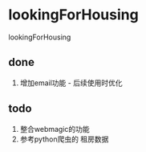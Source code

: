 # lookingForHousing
lookingForHousing
## done
1. 增加email功能 - 后续使用时优化

## todo 
1. 整合webmagic的功能
2. 参考python爬虫的 租房数据

